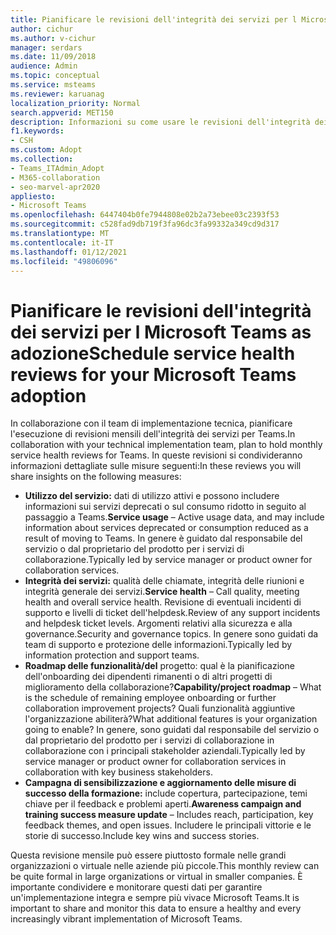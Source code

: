 ```yaml
---
title: Pianificare le revisioni dell'integrità dei servizi per l Microsoft Teams as adozione
author: cichur
ms.author: v-cichur
manager: serdars
ms.date: 11/09/2018
audience: Admin
ms.topic: conceptual
ms.service: msteams
ms.reviewer: karuanag
localization_priority: Normal
search.appverid: MET150
description: Informazioni su come usare le revisioni dell'integrità dei Teams per condividere informazioni dettagliate su utilizzo, integrità, funzionalità/roadmap del progetto e altri aggiornamenti.
f1.keywords:
- CSH
ms.custom: Adopt
ms.collection:
- Teams_ITAdmin_Adopt
- M365-collaboration
- seo-marvel-apr2020
appliesto:
- Microsoft Teams
ms.openlocfilehash: 6447404b0fe7944808e02b2a73ebee03c2393f53
ms.sourcegitcommit: c528fad9db719f3fa96dc3fa99332a349cd9d317
ms.translationtype: MT
ms.contentlocale: it-IT
ms.lasthandoff: 01/12/2021
ms.locfileid: "49806096"
---
```

# <a name="schedule-service-health-reviews-for-your-microsoft-teams-adoption"></a><span data-ttu-id="a55a9-103">Pianificare le revisioni dell'integrità dei servizi per l Microsoft Teams as adozione</span><span class="sxs-lookup"><span data-stu-id="a55a9-103">Schedule service health reviews for your Microsoft Teams adoption</span></span>

<span data-ttu-id="a55a9-104">In collaborazione con il team di implementazione tecnica, pianificare l'esecuzione di revisioni mensili dell'integrità dei servizi per Teams.</span><span class="sxs-lookup"><span data-stu-id="a55a9-104">In collaboration with your technical implementation team, plan to hold monthly service health reviews for Teams.</span></span> <span data-ttu-id="a55a9-105">In queste revisioni si condivideranno informazioni dettagliate sulle misure seguenti:</span><span class="sxs-lookup"><span data-stu-id="a55a9-105">In these reviews you will share insights on the following measures:</span></span>

- <span data-ttu-id="a55a9-106">**Utilizzo del servizio:** dati di utilizzo attivi e possono includere informazioni sui servizi deprecati o sul consumo ridotto in seguito al passaggio a Teams.</span><span class="sxs-lookup"><span data-stu-id="a55a9-106">**Service usage** – Active usage data, and may include information about services deprecated or consumption reduced as a result of moving to Teams.</span></span> <span data-ttu-id="a55a9-107">In genere è guidato dal responsabile del servizio o dal proprietario del prodotto per i servizi di collaborazione.</span><span class="sxs-lookup"><span data-stu-id="a55a9-107">Typically led by service manager or product owner for collaboration services.</span></span>
- <span data-ttu-id="a55a9-108">**Integrità dei servizi:** qualità delle chiamate, integrità delle riunioni e integrità generale dei servizi.</span><span class="sxs-lookup"><span data-stu-id="a55a9-108">**Service health** – Call quality, meeting health and overall service health.</span></span> <span data-ttu-id="a55a9-109">Revisione di eventuali incidenti di supporto e livelli di ticket dell'helpdesk.</span><span class="sxs-lookup"><span data-stu-id="a55a9-109">Review of any support incidents and helpdesk ticket levels.</span></span> <span data-ttu-id="a55a9-110">Argomenti relativi alla sicurezza e alla governance.</span><span class="sxs-lookup"><span data-stu-id="a55a9-110">Security and governance topics.</span></span> <span data-ttu-id="a55a9-111">In genere sono guidati da team di supporto e protezione delle informazioni.</span><span class="sxs-lookup"><span data-stu-id="a55a9-111">Typically led by information protection and support teams.</span></span> 
- <span data-ttu-id="a55a9-112">**Roadmap delle funzionalità/del** progetto: qual è la pianificazione dell'onboarding dei dipendenti rimanenti o di altri progetti di miglioramento della collaborazione?</span><span class="sxs-lookup"><span data-stu-id="a55a9-112">**Capability/project roadmap** – What is the schedule of remaining employee onboarding or further collaboration improvement projects?</span></span> <span data-ttu-id="a55a9-113">Quali funzionalità aggiuntive l'organizzazione abiliterà?</span><span class="sxs-lookup"><span data-stu-id="a55a9-113">What additional features is your organization going to enable?</span></span> <span data-ttu-id="a55a9-114">In genere, sono guidati dal responsabile del servizio o dal proprietario del prodotto per i servizi di collaborazione in collaborazione con i principali stakeholder aziendali.</span><span class="sxs-lookup"><span data-stu-id="a55a9-114">Typically led by service manager or product owner for collaboration services in collaboration with key business stakeholders.</span></span>
- <span data-ttu-id="a55a9-115">**Campagna di sensibilizzazione e aggiornamento delle misure di successo della formazione:** include copertura, partecipazione, temi chiave per il feedback e problemi aperti.</span><span class="sxs-lookup"><span data-stu-id="a55a9-115">**Awareness campaign and training success measure update** – Includes reach, participation, key feedback themes, and open issues.</span></span> <span data-ttu-id="a55a9-116">Includere le principali vittorie e le storie di successo.</span><span class="sxs-lookup"><span data-stu-id="a55a9-116">Include key wins and success stories.</span></span> 

<span data-ttu-id="a55a9-117">Questa revisione mensile può essere piuttosto formale nelle grandi organizzazioni o virtuale nelle aziende più piccole.</span><span class="sxs-lookup"><span data-stu-id="a55a9-117">This monthly review can be quite formal in large organizations or virtual in smaller companies.</span></span> <span data-ttu-id="a55a9-118">È importante condividere e monitorare questi dati per garantire un'implementazione integra e sempre più vivace Microsoft Teams.</span><span class="sxs-lookup"><span data-stu-id="a55a9-118">It is important to share and monitor this data to ensure a healthy and every increasingly vibrant implementation of Microsoft Teams.</span></span> 
